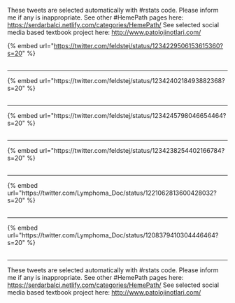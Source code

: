 

These tweets are selected automatically with #rstats code. Please inform me if any is inappropriate.
See other #HemePath pages here: https://serdarbalci.netlify.com/categories/HemePath/ 
See selected social media based textbook project here: http://www.patolojinotlari.com/

{% embed url="https://twitter.com/feldstej/status/1234229506153615360?s=20" %}<br>
<br>
<hr>
{% embed url="https://twitter.com/feldstej/status/1234240218493882368?s=20" %}<br>
<br>
<hr>
{% embed url="https://twitter.com/feldstej/status/1234245798046654464?s=20" %}<br>
<br>
<hr>
{% embed url="https://twitter.com/feldstej/status/1234238254402166784?s=20" %}<br>
<br>
<hr>
{% embed url="https://twitter.com/Lymphoma_Doc/status/1221062813600428032?s=20" %}<br>
<br>
<hr>
{% embed url="https://twitter.com/Lymphoma_Doc/status/1208379410304446464?s=20" %}<br>
<br>
<hr>


These tweets are selected automatically with #rstats code. Please inform me if any is inappropriate.
See other #HemePath pages here: https://serdarbalci.netlify.com/categories/HemePath/ 
See selected social media based textbook project here: http://www.patolojinotlari.com/
